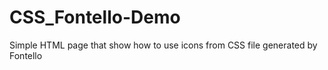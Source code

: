 # CSS_Fontello-Demo
Simple HTML page that show how to use icons from CSS file generated by Fontello
